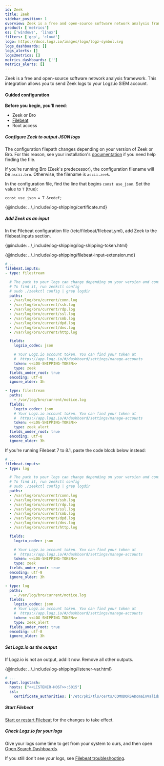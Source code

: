 ```yaml
---
id: Zeek
title: Zeek
sidebar_position: 1
overview: Zeek is a free and open-source software network analysis framework. This integration allows you to send Zeek logs to your Logz.io SIEM account.
product: ['metrics']
os: ['windows', 'linux']
filters: ['gcp', 'cloud']
logo: https://docs.logz.io/images/logo/logz-symbol.svg
logs_dashboards: []
logs_alerts: []
logs2metrics: []
metrics_dashboards: ['']
metrics_alerts: []
---
```


Zeek is a free and open-source software network analysis framework. This integration allows you to send Zeek logs to your Logz.io SIEM account.

#### Guided configuration

**Before you begin, you'll need**:

* Zeek or Bro
* [Filebeat](https://www.elastic.co/guide/en/beats/filebeat/current/filebeat-installation.html)
* Root access

 

##### Configure Zeek to output JSON logs

The configuration filepath changes
depending on your version of Zeek or Bro.
For this reason, see your installation's [documentation](https://www.zeek.org/documentation/)
if you need help finding the file.

If you're running Bro (Zeek's predecessor),
the configuration filename will be `ascii.bro`.
Otherwise, the filename is `ascii.zeek`.

In the configuration file,
find the line that begins `const use_json`.
Set the value to `T` (true):

```
const use_json = T &redef;
```

{@include: ../_include/log-shipping/certificate.md}

##### Add Zeek as an input

In the Filebeat configuration file (/etc/filebeat/filebeat.yml), add Zeek to the filebeat.inputs section.

{@include: ../_include/log-shipping/log-shipping-token.html}

{@include: ../_include/log-shipping/filebeat-input-extension.md}


```yaml
# ...
filebeat.inputs:
- type: filestream

  # The path to your logs can change depending on your version and configuration.
  # To find it, run zeekctl config
  # sudo ./zeekctl config | grep logdir
  paths:
  - /var/log/bro/current/conn.log
  - /var/log/bro/current/ssh.log
  - /var/log/bro/current/rdp.log
  - /var/log/bro/current/ssl.log
  - /var/log/bro/current/smb.log
  - /var/log/bro/current/dpd.log
  - /var/log/bro/current/dns.log
  - /var/log/bro/current/http.log

  fields:
    logzio_codec: json

    # Your Logz.io account token. You can find your token at
    #  https://app.logz.io/#/dashboard/settings/manage-accounts
    token: <<LOG-SHIPPING-TOKEN>>
    type: zeek
  fields_under_root: true
  encoding: utf-8
  ignore_older: 3h

- type: filestream
  paths:
    - /var/log/bro/current/notice.log
  fields:
    logzio_codec: json
    # Your Logz.io account token. You can find your token at
    #  https://app.logz.io/#/dashboard/settings/manage-accounts
    token: <<LOG-SHIPPING-TOKEN>>
    type: zeek_alert
  fields_under_root: true
  encoding: utf-8
  ignore_older: 3h
```

If you're running Filebeat 7 to 8.1, paste the code block below instead:

```yaml
# ...
filebeat.inputs:
- type: log

  # The path to your logs can change depending on your version and configuration.
  # To find it, run zeekctl config
  # sudo ./zeekctl config | grep logdir
  paths:
  - /var/log/bro/current/conn.log
  - /var/log/bro/current/ssh.log
  - /var/log/bro/current/rdp.log
  - /var/log/bro/current/ssl.log
  - /var/log/bro/current/smb.log
  - /var/log/bro/current/dpd.log
  - /var/log/bro/current/dns.log
  - /var/log/bro/current/http.log

  fields:
    logzio_codec: json

    # Your Logz.io account token. You can find your token at
    #  https://app.logz.io/#/dashboard/settings/manage-accounts
    token: <<LOG-SHIPPING-TOKEN>>
    type: zeek
  fields_under_root: true
  encoding: utf-8
  ignore_older: 3h

- type: log
  paths:
    - /var/log/bro/current/notice.log
  fields:
    logzio_codec: json
    # Your Logz.io account token. You can find your token at
    #  https://app.logz.io/#/dashboard/settings/manage-accounts
    token: <<LOG-SHIPPING-TOKEN>>
    type: zeek_alert
  fields_under_root: true
  encoding: utf-8
  ignore_older: 3h
```


##### Set Logz.io as the output

If Logz.io is not an output, add it now.
Remove all other outputs.

{@include: ../_include/log-shipping/listener-var.html} 

```yaml
# ...
output.logstash:
  hosts: ["<<LISTENER-HOST>>:5015"]
  ssl:
    certificate_authorities: ['/etc/pki/tls/certs/COMODORSADomainValidationSecureServerCA.crt']
```

##### Start Filebeat

[Start or restart Filebeat](https://www.elastic.co/guide/en/beats/filebeat/master/filebeat-starting.html) for the changes to take effect.

##### Check Logz.io for your logs

Give your logs some time to get from your system to ours, and then open [Open Search Dashboards](https://app.logz.io/#/dashboard/osd).

If you still don't see your logs, see [Filebeat troubleshooting](https://docs.logz.io/shipping/log-sources/filebeat.html#troubleshooting).

  
